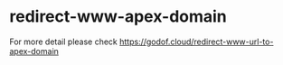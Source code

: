 # redirect-www-apex-domain

For more detail please check https://godof.cloud/redirect-www-url-to-apex-domain
